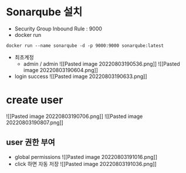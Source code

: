 # Sonarqube 설치
- Security Group Inbound Rule : 9000
- docker run
```shell
docker run --name sonarqube -d -p 9000:9000 sonarqube:latest
```
- 최초계정
	- admin / admin ![[Pasted image 20220803190536.png]] ![[Pasted image 20220803190604.png]]
- login success  ![[Pasted image 20220803190633.png]]
# create user
![[Pasted image 20220803190706.png]] ![[Pasted image 20220803190807.png]]
## user 권한 부여
- global permissions 
![[Pasted image 20220803191016.png]] 
- click 하면 자동 저장
![[Pasted image 20220803191036.png]]